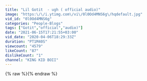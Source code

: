 ```yaml
---
title: "Lil Gotit  - ugh ( official audio)"
image: "https:\/\/i.ytimg.com\/vi\/0l0Od4MNS6g\/hqdefault.jpg"
vid_id: "0l0Od4MNS6g"
categories: "People-Blogs"
tags: ["Gotit","official","audio)"]
date: "2021-06-15T17:21:55+03:00"
vid_date: "2020-04-06T18:29:33Z"
duration: "PT1M40S"
viewcount: "4579"
likeCount: "87"
dislikeCount: "1"
channel: "KING KID BOII"
---
```

{% raw %}{% endraw %}
